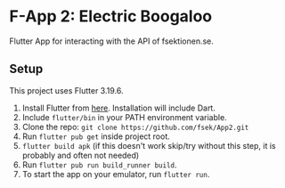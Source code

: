 # F-App 2: Electric Boogaloo

Flutter App for interacting with the API of fsektionen.se.

## Setup

This project uses Flutter 3.19.6.

1. Install Flutter from [here](https://docs.flutter.dev/release/archive). Installation will include Dart.
1. Include `flutter/bin` in your PATH environment variable.
1. Clone the repo: `git clone https://github.com/fsek/App2.git`
1. Run `flutter pub get` inside project root.
1. `flutter build apk` (if this doesn't work skip/try without this step, it is probably and often not needed)
1. Run `flutter pub run build_runner build`.
1. To start the app on your emulator, run `flutter run`.
